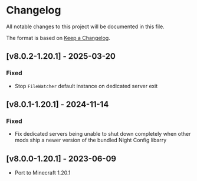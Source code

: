 # Changelog
All notable changes to this project will be documented in this file.

The format is based on [Keep a Changelog].

## [v8.0.2-1.20.1] - 2025-03-20
### Fixed
- Stop `FileWatcher` default instance on dedicated server exit

## [v8.0.1-1.20.1] - 2024-11-14
### Fixed
- Fix dedicated servers being unable to shut down completely when other mods ship a newer version of the bundled Night Config libarry

## [v8.0.0-1.20.1] - 2023-06-09
- Port to Minecraft 1.20.1

[Keep a Changelog]: https://keepachangelog.com/en/1.0.0/

